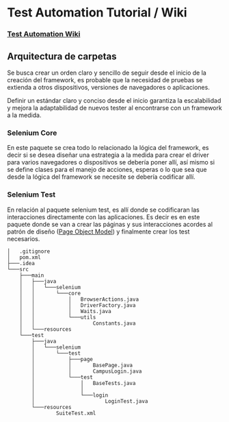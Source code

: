 # Test Automation Tutorial / Wiki

### [Test Automation Wiki](https://github.com/juansedev/TestAutomationTutorial/wiki/1.-Home)

## Arquitectura de carpetas

Se busca crear un orden claro y sencillo de seguir desde el inicio de la creación del framework, es probable que la necesidad de pruebas se extienda a otros dispositivos, versiones de navegadores o aplicaciones.

Definir un estándar claro y conciso desde el inicio garantiza la escalabilidad y mejora la adaptabilidad de nuevos tester al encontrarse con un framework a la medida.

### Selenium Core

En este paquete se crea todo lo relacionado la lógica del framework, es decir si se desea diseñar una estrategia a la medida para crear el driver para varios navegadores o 
dispositivos se debería poner allí, así mismo si se define clases para el manejo de acciones, esperas o lo que sea que desde la lógica del framework se necesite se debería
codificar allí.


### Selenium Test

En relación al paquete selenium test, es allí donde se codificaran las interacciones directamente con las aplicaciones.
Es decir es en este paquete donde se van a crear las páginas y sus interacciones acordes al patrón de diseño ([Page Object Model](https://www.selenium.dev/documentation/guidelines/page_object_models/)) y finalmente crear los test necesarios.

```
│   .gitignore
│   pom.xml
├───.idea
└───src
    ├───main
    │   ├───java
    │   │   └───selenium
    │   │       └───core
    │   │           │   BrowserActions.java
    │   │           │   DriverFactory.java
    │   │           │   Waits.java
    │   │           └───utils
    │   │                   Constants.java
    │   └───resources
    └───test
        ├───java
        │   └───selenium
        │       └───test
        │           ├───page
        │           │       BasePage.java
        │           │       CampusLogin.java
        │           └───test
        │               │   BaseTests.java
        │               │
        │               └───login
        │                       LoginTest.java
        └───resources
                SuiteTest.xml
```
